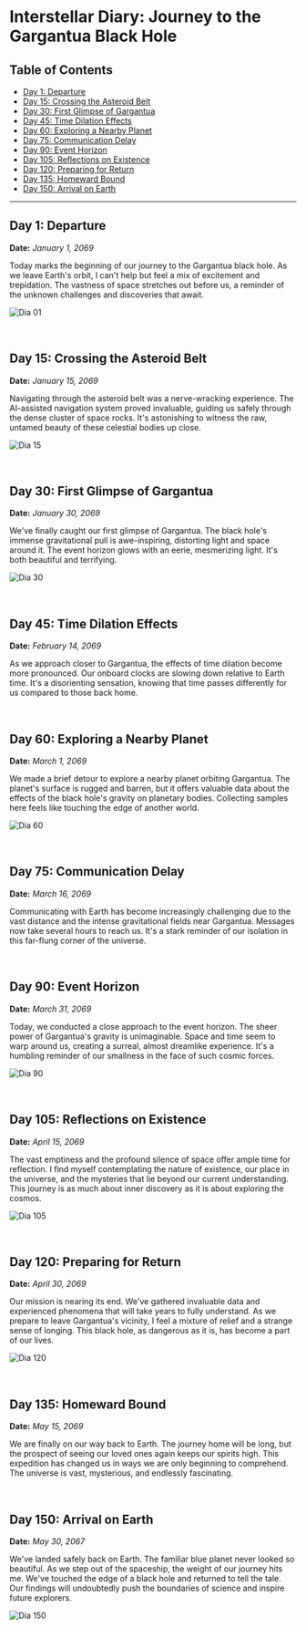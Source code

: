 # Interstellar Diary: Journey to the Gargantua Black Hole

## Table of Contents
- [Day 1: Departure](#day-1-departure)
- [Day 15: Crossing the Asteroid Belt](#day-15-crossing-the-asteroid-belt)
- [Day 30: First Glimpse of Gargantua](#day-30-first-glimpse-of-gargantua)
- [Day 45: Time Dilation Effects](#day-45-time-dilation-effects)
- [Day 60: Exploring a Nearby Planet](#day-60-exploring-a-nearby-planet)
- [Day 75: Communication Delay](#day-75-communication-delay)
- [Day 90: Event Horizon](#day-90-event-horizon)
- [Day 105: Reflections on Existence](#day-105-reflections-on-existence)
- [Day 120: Preparing for Return](#day-120-preparing-for-return)
- [Day 135: Homeward Bound](#day-135-homeward-bound)
- [Day 150: Arrival on Earth](#day-150-arrival-on-earth)

---

## Day 1: Departure
**Date:** *January 1, 2069*

Today marks the beginning of our journey to the Gargantua black hole. As we leave Earth's orbit, I can't help but feel a mix of excitement and trepidation. The vastness of space stretches out before us, a reminder of the unknown challenges and discoveries that await.

![Dia 01](https://github.com/SiadeBreak/Interstellar-Diary-Gargantua/assets/53356154/465de5e2-338a-4e39-9d7d-b399a622dc8c)

<br>

## Day 15: Crossing the Asteroid Belt
**Date:** *January 15, 2069*

Navigating through the asteroid belt was a nerve-wracking experience. The AI-assisted navigation system proved invaluable, guiding us safely through the dense cluster of space rocks. It's astonishing to witness the raw, untamed beauty of these celestial bodies up close.

![Dia 15](https://github.com/SiadeBreak/Interstellar-Diary-Gargantua/assets/53356154/aca8ad30-e78a-4f83-a9ca-05b5680ec04b)

<br>

## Day 30: First Glimpse of Gargantua
**Date:** *January 30, 2069*

We've finally caught our first glimpse of Gargantua. The black hole's immense gravitational pull is awe-inspiring, distorting light and space around it. The event horizon glows with an eerie, mesmerizing light. It's both beautiful and terrifying.

![Dia 30](https://github.com/SiadeBreak/Interstellar-Diary-Gargantua/assets/53356154/ce2588f3-c713-43e6-9678-2d6b54ce7bf4)

<br>

## Day 45: Time Dilation Effects
**Date:** *February 14, 2069*

As we approach closer to Gargantua, the effects of time dilation become more pronounced. Our onboard clocks are slowing down relative to Earth time. It's a disorienting sensation, knowing that time passes differently for us compared to those back home.

<br>

## Day 60: Exploring a Nearby Planet
**Date:** *March 1, 2069*

We made a brief detour to explore a nearby planet orbiting Gargantua. The planet's surface is rugged and barren, but it offers valuable data about the effects of the black hole's gravity on planetary bodies. Collecting samples here feels like touching the edge of another world.

![Dia 60](https://github.com/SiadeBreak/Interstellar-Diary-Gargantua/assets/53356154/619b22ad-39c7-4df8-a9ad-21b6f47e3319)

<br>

## Day 75: Communication Delay
**Date:** *March 16, 2069*

Communicating with Earth has become increasingly challenging due to the vast distance and the intense gravitational fields near Gargantua. Messages now take several hours to reach us. It's a stark reminder of our isolation in this far-flung corner of the universe.

<br>

## Day 90: Event Horizon
**Date:** *March 31, 2069*

Today, we conducted a close approach to the event horizon. The sheer power of Gargantua's gravity is unimaginable. Space and time seem to warp around us, creating a surreal, almost dreamlike experience. It's a humbling reminder of our smallness in the face of such cosmic forces.

![Dia 90](https://github.com/SiadeBreak/Interstellar-Diary-Gargantua/assets/53356154/e747292f-e78e-48a9-a67c-60370906b7b6)

<br>

## Day 105: Reflections on Existence
**Date:** *April 15, 2069*

The vast emptiness and the profound silence of space offer ample time for reflection. I find myself contemplating the nature of existence, our place in the universe, and the mysteries that lie beyond our current understanding. This journey is as much about inner discovery as it is about exploring the cosmos.

![Dia 105](https://github.com/SiadeBreak/Interstellar-Diary-Gargantua/assets/53356154/f40ccdce-bdab-4318-9d14-a6a88d54eda3)

<br>

## Day 120: Preparing for Return
**Date:** *April 30, 2069*

Our mission is nearing its end. We've gathered invaluable data and experienced phenomena that will take years to fully understand. As we prepare to leave Gargantua's vicinity, I feel a mixture of relief and a strange sense of longing. This black hole, as dangerous as it is, has become a part of our lives.

![Dia 120](https://github.com/SiadeBreak/Interstellar-Diary-Gargantua/assets/53356154/67c0d4d8-aeae-4a23-8242-148857cd1797)

<br>

## Day 135: Homeward Bound
**Date:** *May 15, 2069*

We are finally on our way back to Earth. The journey home will be long, but the prospect of seeing our loved ones again keeps our spirits high. This expedition has changed us in ways we are only beginning to comprehend. The universe is vast, mysterious, and endlessly fascinating.

<br>

## Day 150: Arrival on Earth
**Date:** *May 30, 2067*

We've landed safely back on Earth. The familiar blue planet never looked so beautiful. As we step out of the spaceship, the weight of our journey hits me. We've touched the edge of a black hole and returned to tell the tale. Our findings will undoubtedly push the boundaries of science and inspire future explorers.

![Dia 150](https://github.com/SiadeBreak/Interstellar-Diary-Gargantua/assets/53356154/9acb4dd3-fa5a-45a0-a532-4b3de6b6cdf6)
